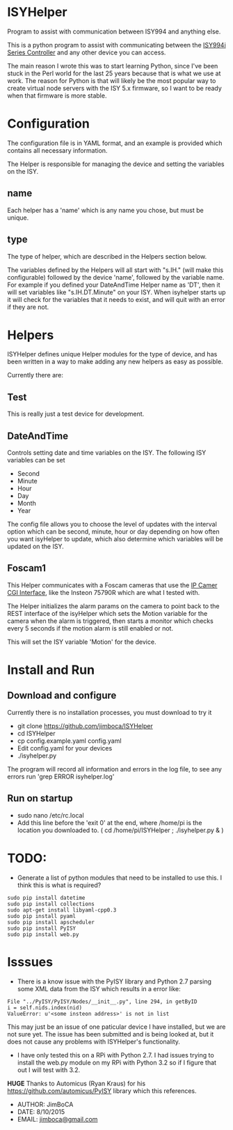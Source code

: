 # ISYHelper
Program to assist with communication between ISY994 and anything else.

This is a python program to assist with communicating between the [ISY994i Series Controller](https://www.universal-devices.com/residential/isy994i-series) and any other
device you can access.

The main reason I wrote this was to start learning Python, since I've been stuck in the Perl world for the last 25 years because that is what we use at work.  The reason for Python is that will likely be the most popular way to create virtual node servers with the ISY 5.x firmware, so I want to be ready when that firmware is more stable.

# Configuration

The configuration file is in YAML format, and an example is provided which contains all necessary information.

The Helper is responsible for managing the device and setting the variables on the ISY.  
## name
Each helper has a 'name' which is any name you chose, but must be unique.
## type
The type of helper, which are described in the Helpers section below.

The variables defined by the Helpers will all start with "s.IH." (will make this configurable) followed by the device 'name', followed by the variable name.  For example if you defined your DateAndTime Helper name as 'DT', then it will set variables like "s.IH.DT.Minute" on your ISY.  When isyhelper starts up it will check for the variables that it needs to exist, and will quit with an error if they are not.

# Helpers

ISYHelper defines unique Helper modules for the type of device, and has been written in a way to make adding any new helpers as easy as possible.

Currently there are:

## Test
This is really just a test device for development.

## DateAndTime
Controls setting date and time variables on the ISY.  The following ISY variables can be set
  * Second
  * Minute
  * Hour
  * Day
  * Month
  * Year

The config file allows you to choose the level of updates with the interval option which can be second, minute, hour or day depending on how often you want isyHelper to update, which also determine which variables will be updated on the ISY.

## Foscam1

This Helper communicates with a Foscam cameras that use the [IP Camer CGI Interface](http://www.foscam.es/descarga/ipcam_cgi_sdk.pdf), like the Insteon 75790R which are what I tested with.

The Helper initializes the alarm params on the camera to point back to the REST interface of the isyHelper which sets the Motion variable for the camera when the alarm is triggered, then starts a monitor which checks every 5 seconds if the motion alarm is still enabled or not.  

This will set the ISY variable 'Motion' for the device.

# Install and Run
## Download and configure
Currently there is no installation processes, you must download to try it
- git clone https://github.com/jimboca/ISYHelper
- cd ISYHelper
- cp config.example.yaml config.yaml
- Edit config.yaml for your devices
- ./isyhelper.py

The program will record all information and errors in the log file, to see any errors run 'grep ERROR isyhelper.log'

## Run on startup
- sudo nano /etc/rc.local
- Add this line before the 'exit 0' at the end, where /home/pi is the location you downloaded to.
( cd /home/pi/ISYHelper ; ./isyhelper.py & )

# TODO:
* Generate a list of python modules that need to be installed to use this.  I think this is what is required?
```
sudo pip install datetime
sudo pip install collections
sudo apt-get install libyaml-cpp0.3
sudo pip install pyaml
sudo pip install apscheduler
sudo pip install PyISY
sudo pip install web.py
```
# Isssues

- There is a know issue with the PyISY library and Python 2.7 parsing some XML data from the ISY which results in a error like:
```
File "../PyISY/PyISY/Nodes/__init__.py", line 294, in getByID
i = self.nids.index(nid)
ValueError: u'<some insteon address>' is not in list
```
This may just be an issue of one paticular device I have installed, but we are not sure yet.  The issue has been submitted and is being looked at, but it does not cause any problems with ISYHelper's functionality.

- I have only tested this on a RPi with Python 2.7.  I had issues trying to install the web.py module on my RPi with Python 3.2 so if I figure that out I will test with 3.2.



**HUGE** Thanks to Automicus (Ryan Kraus) for his https://github.com/automicus/PyISY library which this references.

- AUTHOR: JimBoCA
- DATE: 8/10/2015
- EMAIL: jimboca@gmail.com
